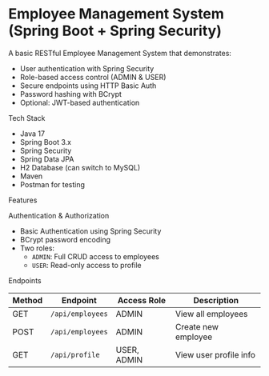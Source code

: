 # Employee Management System (Spring Boot + Spring Security)

A basic RESTful Employee Management System that demonstrates:
- User authentication with Spring Security
- Role-based access control (ADMIN & USER)
- Secure endpoints using HTTP Basic Auth
- Password hashing with BCrypt
- Optional: JWT-based authentication

 Tech Stack

- Java 17
- Spring Boot 3.x
- Spring Security
- Spring Data JPA
- H2 Database (can switch to MySQL)
- Maven
- Postman for testing

 Features

 Authentication & Authorization
- Basic Authentication using Spring Security
- BCrypt password encoding
- Two roles:
  - `ADMIN`: Full CRUD access to employees
  - `USER`: Read-only access to profile

 Endpoints

| Method | Endpoint              | Access Role | Description              |
|--------|-----------------------|-------------|--------------------------|
| GET    | `/api/employees`      | ADMIN       | View all employees       |
| POST   | `/api/employees`      | ADMIN       | Create new employee      |
| GET    | `/api/profile`        | USER, ADMIN | View user profile info   |

